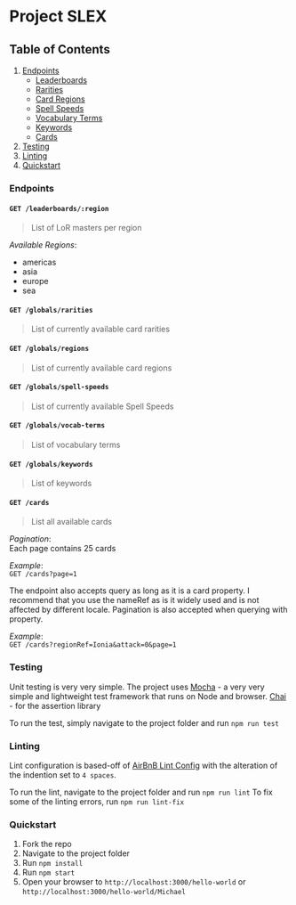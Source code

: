 # Project SLEX

## Table of Contents
1. [Endpoints](#endpoints)
    - [Leaderboards](#get-/leaderboards/:region)
    - [Rarities](#get-/globals/rarities)
    - [Card Regions](#get-/globals/regions)
    - [Spell Speeds](#get-/globals/spell-speeds)
    - [Vocabulary Terms](#get-/globals/vocab-terms)
    - [Keywords](#get-/globals/keywords)
    - [Cards](#get-/cards)
1. [Testing](#testing)
1. [Linting](#linting)
1. [Quickstart](#quickstart)

### Endpoints
#### `GET /leaderboards/:region`
> List of LoR masters per region

*Available Regions*:
- americas
- asia
- europe
- sea

#### `GET /globals/rarities`
> List of currently available card rarities

#### `GET /globals/regions`
> List of currently available card regions

#### `GET /globals/spell-speeds`
> List of currently available Spell Speeds

#### `GET /globals/vocab-terms`
> List of vocabulary terms

#### `GET /globals/keywords`
> List of keywords

#### `GET /cards`
> List all available cards

*Pagination*:<br>
Each page contains 25 cards

*Example*:<br>
`GET /cards?page=1`

The endpoint also accepts query as long as it is a card property. I recommend that you use the nameRef as is it widely used and is not affected by different locale. Pagination is also accepted when querying with property.

*Example*:<br>
`GET /cards?regionRef=Ionia&attack=0&page=1`

### Testing
Unit testing is very very simple. The project uses [Mocha](https://mochajs.org/) - a very very simple and lightweight test framework that runs on Node and browser. [Chai](https://mochajs.org/) - for the assertion library

To run the test, simply navigate to the project folder and run `npm run test`

### Linting
Lint configuration is based-off of [AirBnB Lint Config](https://www.npmjs.com/package/eslint-config-airbnb) with the alteration of the indention set to `4 spaces`.

To run the lint, navigate to the project folder and run `npm run lint`
To fix some of the linting errors, run `npm run lint-fix`

### Quickstart
1. Fork the repo
1. Navigate to the project folder
1. Run `npm install`
1. Run `npm start`
1. Open your browser to `http://localhost:3000/hello-world` or `http://localhost:3000/hello-world/Michael`
